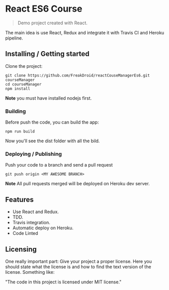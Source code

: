 # React ES6 Course
> Demo project created with React.

The main idea is use React, Redux and integrate it with Travis CI and Heroku pipeline.

## Installing / Getting started

Clone the project:

```
git clone https://github.com/FreakDroid/reactCouseManagerEs6.git courseManager
cd courseManager
npm install
```

**Note** you must have installed nodejs first.

### Building

Before push the code, you can build the app:

```shell
npm run build
```

Now you'll see the dist folder with all the bild.

### Deploying / Publishing

Push your code to a branch and send a pull request

```shell
git push origin <MY AWESOME BRANCH>
```

**Note** All pull requests merged will be deployed on Heroku dev server.

## Features

* Use React and Redux.
* TDD.
* Travis integration.
* Automatic deploy on Heroku.
* Code Linted

## Licensing

One really important part: Give your project a proper license. Here you should
state what the license is and how to find the text version of the license.
Something like:

"The code in this project is licensed under MIT license."